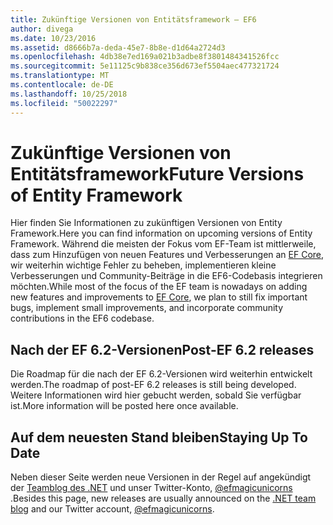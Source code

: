 ```yaml
---
title: Zukünftige Versionen von Entitätsframework – EF6
author: divega
ms.date: 10/23/2016
ms.assetid: d8666b7a-deda-45e7-8b8e-d1d64a2724d3
ms.openlocfilehash: 4db38e7ed169a021b3adbe8f3801484341526fcc
ms.sourcegitcommit: 5e11125c9b838ce356d673ef5504aec477321724
ms.translationtype: MT
ms.contentlocale: de-DE
ms.lasthandoff: 10/25/2018
ms.locfileid: "50022297"
---
```

# <a name="future-versions-of-entity-framework"></a><span data-ttu-id="4c932-102">Zukünftige Versionen von Entitätsframework</span><span class="sxs-lookup"><span data-stu-id="4c932-102">Future Versions of Entity Framework</span></span> 
<span data-ttu-id="4c932-103">Hier finden Sie Informationen zu zukünftigen Versionen von Entity Framework.</span><span class="sxs-lookup"><span data-stu-id="4c932-103">Here you can find information on upcoming versions of Entity Framework.</span></span>
<span data-ttu-id="4c932-104">Während die meisten der Fokus vom EF-Team ist mittlerweile, dass zum Hinzufügen von neuen Features und Verbesserungen an [EF Core](https://docs.microsoft.com/ef/core/index), wir weiterhin wichtige Fehler zu beheben, implementieren kleine Verbesserungen und Community-Beiträge in die EF6-Codebasis integrieren möchten.</span><span class="sxs-lookup"><span data-stu-id="4c932-104">While most of the focus of the EF team is nowadays on adding new features and improvements to [EF Core](https://docs.microsoft.com/ef/core/index), we plan to  still fix important bugs, implement small improvements, and incorporate community contributions in the EF6 codebase.</span></span>

## <a name="post-ef-62-releases"></a><span data-ttu-id="4c932-105">Nach der EF 6.2-Versionen</span><span class="sxs-lookup"><span data-stu-id="4c932-105">Post-EF 6.2 releases</span></span>

<span data-ttu-id="4c932-106">Die Roadmap für die nach der EF 6.2-Versionen wird weiterhin entwickelt werden.</span><span class="sxs-lookup"><span data-stu-id="4c932-106">The roadmap of post-EF 6.2 releases is still being developed.</span></span> <span data-ttu-id="4c932-107">Weitere Informationen wird hier gebucht werden, sobald Sie verfügbar ist.</span><span class="sxs-lookup"><span data-stu-id="4c932-107">More information will be posted here once available.</span></span>
 
## <a name="staying-up-to-date"></a><span data-ttu-id="4c932-108">Auf dem neuesten Stand bleiben</span><span class="sxs-lookup"><span data-stu-id="4c932-108">Staying Up To Date</span></span>  
  
<span data-ttu-id="4c932-109">Neben dieser Seite werden neue Versionen in der Regel auf angekündigt der [Teamblog des .NET](https://blogs.msdn.microsoft.com/dotnet/tag/entity-framework/) und unser Twitter-Konto, [ @efmagicunicorns ](http://twitter.com/efmagicunicorns).</span><span class="sxs-lookup"><span data-stu-id="4c932-109">Besides this page, new releases are usually announced on the [.NET team blog](https://blogs.msdn.microsoft.com/dotnet/tag/entity-framework/) and our Twitter account, [@efmagicunicorns](http://twitter.com/efmagicunicorns).</span></span>
  